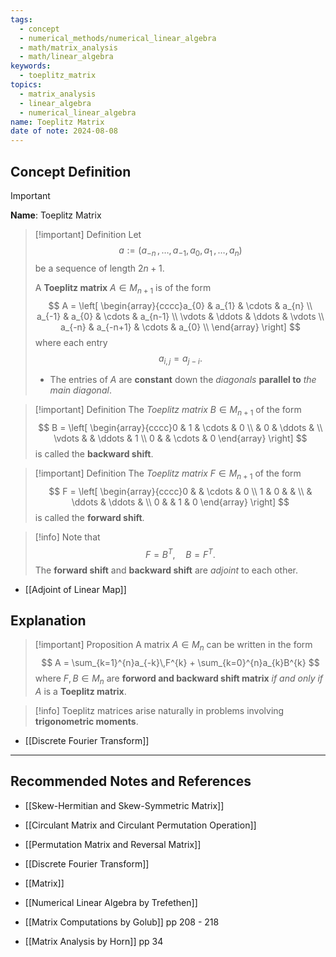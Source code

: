 ```yaml
---
tags:
  - concept
  - numerical_methods/numerical_linear_algebra
  - math/matrix_analysis
  - math/linear_algebra
keywords:
  - toeplitz_matrix
topics:
  - matrix_analysis
  - linear_algebra
  - numerical_linear_algebra
name: Toeplitz Matrix
date of note: 2024-08-08
---
```


## Concept Definition

>[!important]
>**Name**: Toeplitz Matrix

>[!important] Definition
>Let $$a := (a_{-n} \,{,}\ldots{,}\,a_{-1},\, a_{0},\,a_{1} \,{,}\ldots{,}\,a_{n})$$ be a sequence of length $2n+1$. 
>
>A **Toeplitz matrix** $A\in M_{n+1}$ is of the form
>$$
>A = \left[ \begin{array}{cccc}a_{0} & a_{1} & \cdots & a_{n} \\ a_{-1} & a_{0} & \cdots & a_{n-1} \\ \vdots & \ddots & \ddots & \vdots \\ a_{-n} & a_{-n+1} & \cdots & a_{0} \\ \end{array} \right] 
>$$
>where each entry $$a_{i,j} = a_{j-i}.$$
>- The entries of $A$ are **constant** down the *diagonals* **parallel to** *the main diagonal*.

>[!important] Definition
>The *Toeplitz matrix* $B\in M_{n+1}$ of the form
>$$
>B = \left[ \begin{array}{cccc}0 & 1 & \cdots & 0 \\  & 0 & \ddots &  \\ \vdots &  & \ddots & 1 \\ 0 &  & \cdots & 0 \end{array} \right] 
>$$
>is called the **backward shift**.

>[!important] Definition
>The *Toeplitz matrix* $F\in M_{n+1}$ of the form
>$$
>F = \left[ \begin{array}{cccc}0 &  & \cdots & 0 \\ 1 & 0 &  &  \\  &  \ddots & \ddots &  \\ 0 &  & 1  & 0 \end{array} \right] 
>$$
>is called the **forward shift**.

>[!info]
>Note that $$F = B^{T}, \quad B = F^{T}.$$ The **forward shift** and **backward shift** are *adjoint* to each other.

- [[Adjoint of Linear Map]]

## Explanation

>[!important] Proposition
>A matrix $A\in M_{n}$ can be written in the form
>$$
>A = \sum_{k=1}^{n}a_{-k}\,F^{k} + \sum_{k=0}^{n}a_{k}B^{k}
>$$
>where  $F, B\in M_{n}$ are **forword and backward shift matrix** *if and only if* $A$ is a **Toeplitz matrix**.


>[!info]
>Toeplitz matrices arise naturally in problems involving **trigonometric moments**.

- [[Discrete Fourier Transform]]




-----------
##  Recommended Notes and References


- [[Skew-Hermitian and Skew-Symmetric Matrix]]
- [[Circulant Matrix and Circulant Permutation Operation]]
- [[Permutation Matrix and Reversal Matrix]]
- [[Discrete Fourier Transform]]
- [[Matrix]]



- [[Numerical Linear Algebra by Trefethen]] 
- [[Matrix Computations by Golub]] pp 208 - 218
- [[Matrix Analysis by Horn]] pp 34